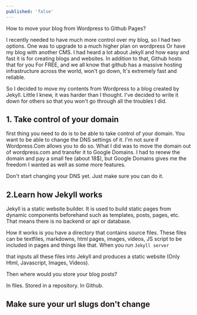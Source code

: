 ```yaml
---
published: 'false'
---
```


How to move your blog from Wordpress to Github Pages?

I recently needed to have much more control over my blog, so I had two options. One was to upgrade to a much higher plan on wordpress Or have my blog with another CMS. I had heard a lot about Jekyll and how easy and fast it is for creating blogs and websites. In addition to that, Github hosts that for you For FREE, and we all know that github has a massive hosting infrastructure across the world, won't go down, It's extremely fast and reliable.&#x20;

So I decided to move my contents from Wordpress to a blog created by Jekyll. Little I knew, it was harder than I thought. I've decided to write it down for others so that you won't go through all the troubles I did.

## 1. Take control of your domain

first thing you need to do is to be able to take control of your domain. You want to be able to change the DNS settings of it. I'm not sure if Wordpress.Com allows you to do so. What I did was to move the domain out of wordpress.com and transfer it to Google Domains. I had to renew the domain and pay a small fee (about 18$), but Google Domains gives me the freedom I wanted as well as some more features.

Don't start changing your DNS yet. Just make sure you can do it.

## 2.Learn how Jekyll works

Jekyll is a static website builder. It is used to build static pages from dynamic components beforehand such as templates, posts, pages, etc. That means there is no backend or api or database.&#x20;

How it works is you have a directory that contains source files. These files can be textfiles, markdowns, html pages, images, videos, JS script to be included in pages and things like that. When you run `Jekyll server`

that inputs all these files into Jekyll and produces a static website (Only Html, Javascript, Images, Videos).

Then where would you store your blog posts?&#x20;

In files. Stored in a repository. In Github.

## Make sure your url slugs don't change